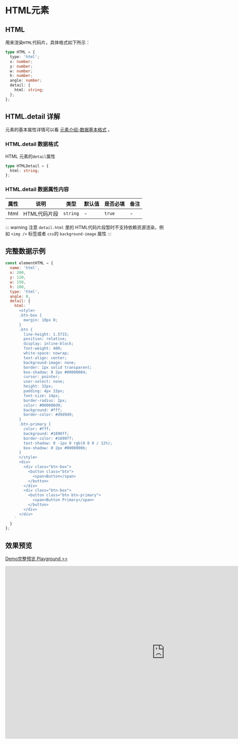 # HTML元素

## HTML

用来渲染`HTML`代码片，具体格式如下所示：

```ts
type HTML = {
  type: 'html';
  x: number;
  y: number;
  w: number;
  h: number;
  angle: number;
  detail: {
    html: string;
  };
};
```

## HTML.detail 详解

元素的基本属性详情可以看 [元素介绍-数据基本格式](./info.md#数据基本格式) 。

### HTML.detail 数据格式

HTML 元素的`detail`属性

```ts
type HTMLDetail = {
  html: string;
};
```

### HTML.detail 数据属性内容

| 属性 | 说明         | 类型     | 默认值 | 是否必填 | 备注 |
| ---- | ------------ | -------- | ------ | -------- | ---- |
| html | HTML代码片段 | `string` | -      | `true`   | -    |

::: warning
注意 `detail.html` 里的 HTML代码片段暂时不支持依赖资源渲染，例如 `<img />` 标签或者 `css`的 `background-image` 属性
:::

## 完整数据示例

```js
const elementHTML = {
  name: 'html',
  x: 200,
  y: 120,
  w: 150,
  h: 100,
  type: 'html',
  angle: 0,
  detail: {
    html: `
      <style>
      .btn-box {
        margin: 10px 0;
      }
      .btn {
        line-height: 1.5715;
        position: relative;
        display: inline-block;
        font-weight: 400;
        white-space: nowrap;
        text-align: center;
        background-image: none;
        border: 1px solid transparent;
        box-shadow: 0 2px #00000004;
        cursor: pointer;
        user-select: none;
        height: 32px;
        padding: 4px 15px;
        font-size: 14px;
        border-radius: 2px;
        color: #000000d9;
        background: #fff;
        border-color: #d9d9d9;
      }
      .btn-primary {
        color: #fff;
        background: #1890ff;
        border-color: #1890ff;
        text-shadow: 0 -1px 0 rgb(0 0 0 / 12%);
        box-shadow: 0 2px #0000000b;
      }
      </style>
      <div>
        <div class="btn-box">
          <button class="btn">
            <span>Button</span>
          </button>
        </div>
        <div class="btn-box">
          <button class="btn btn-primary">
            <span>Button Primary</span>
          </button> 
        </div>
      </div>
    `
  }
};
```

## 效果预览

[Demo完整预览 Playground >>](https://idrawjs.com/playground/?demo=elem-html)

<iframe class="idraw-playground-preview" 
    src="https://idrawjs.com/playground/?demo=elem-html&header=false&sider=false&default-editor-split=50" 
    width="1000" height="540" frameborder="no" border="0"
    style="border: 1px solid #cecece; margin: 0px auto;"
  ></iframe>
